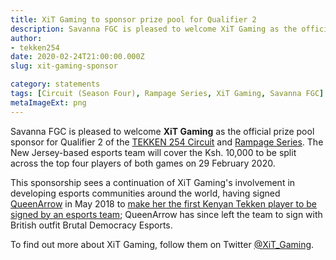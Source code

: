 ```yaml
---
title: XiT Gaming to sponsor prize pool for Qualifier 2
description: Savanna FGC is pleased to welcome XiT Gaming as the official prize pool sponsor for Qualifier 2 of the TEKKEN 254 Circuit and Rampage Series. The New Jersey-based esports team will cover the Ksh. 10,000 to be split across the top four players of both games on 29 February 2020.
author:
- tekken254
date: 2020-02-24T21:00:00.000Z
slug: xit-gaming-sponsor

category: statements
tags: [Circuit (Season Four), Rampage Series, XiT Gaming, Savanna FGC]
metaImageExt: png
---
```

Savanna FGC is pleased to welcome <strong>XiT Gaming</strong> as the official prize pool sponsor for Qualifier 2 of the <a href="/circuit" target="_blank">TEKKEN 254 Circuit</a> and <a href="/circuit" target="_blank">Rampage Series</a>. The New Jersey-based esports team will cover the Ksh. 10,000 to be split across the top four players of both games on 29 February 2020.

This sponsorship sees a continuation of XiT Gaming's involvement in developing esports communities around the world, having signed <a href="/circuit/tekken/profile.html?id=4455946" target="_blank">QueenArrow</a> in May 2018 to <a href="/news/2018/05/14/queenarrow-xit-woundz" target="_blank">make her the first Kenyan Tekken player to be signed by an esports team</a>; QueenArrow has since left the team to sign with British outfit Brutal Democracy Esports.

To find out more about XiT Gaming, follow them on Twitter <a href="https://twitter.com/xit_gaming" target="_blank">@XiT_Gaming</a>.